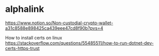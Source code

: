 # alphalink

https://www.notion.so/Non-custodial-crypto-wallet-a31c8588e898425ca439eee47cd8f90b?pvs=4


How to install certs on linux
https://stackoverflow.com/questions/55485511/how-to-run-dotnet-dev-certs-https-trust